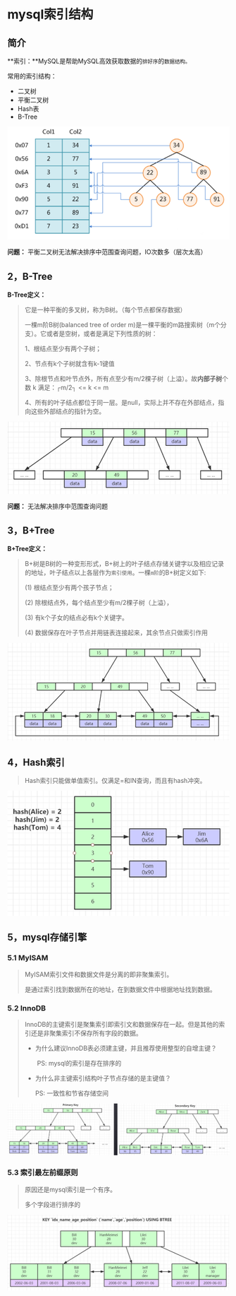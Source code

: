 # mysql索引结构

## 简介

**索引：**MySQL是帮助MySQL高效获取数据的`排好序`的`数据结构。`

常用的索引结构：

*   二叉树
*   平衡二叉树
*   Hash表
*   B-Tree

![image-20220312115307360](assets/image-20220312115307360.png)

**问题：** 平衡二叉树无法解决排序中范围查询问题，IO次数多（层次太高）

## 2，B-Tree

**B-Tree定义：**

>   它是一种平衡的多叉树，称为B树。（每个节点都保存数据）
>
>   一棵m阶B树(balanced tree of order m)是一棵平衡的m路搜索树（m个分支）。它或者是空树，或者是满足下列性质的树：
>
>   1、根结点至少有两个子树；
>
>   2、节点有k个子树就含有k-1键值
>
>   3、除根节点和叶节点外，所有点至少有m/2棵子树（上溢）。故**内部子树**个数 k 满足：┌m/2┐ <= k <= m 
>
>   4、所有的叶子结点都位于同一层。是null，实际上并不存在外部结点，指向这些外部结点的指针为空。

![image-20220312121428510](assets/image-20220312121428510.png)

**问题：** 无法解决排序中范围查询问题

## 3，B+Tree

**B+Tree定义：**

>   B+树是B树的一种变形形式，B+树上的叶子结点存储关键字以及相应记录的地址，叶子结点以上各层作为`索引使用`。一棵`m阶`的B+树定义如下:
>
>   (1) 根结点至少有两个孩子节点；
>
>   (2) 除根结点外，每个结点至少有m/2棵子树（上溢），
>
>   (3) 有k个子女的结点必有k个关键字。
>
>   (4) 数据保存在叶子节点并用链表连接起来，其余节点只做索引作用

![image-20220312121724522](assets/image-20220312121724522.png)



## 4，Hash索引

>   Hash索引只能做单值索引。仅满足=和IN查询，而且有hash冲突。

![image-20220312122033140](assets/image-20220312122033140.png)



## 5，mysql存储引擎

### 5.1 MyISAM

>   MyISAM索引文件和数据文件是分离的即非聚集索引。
>
>   是通过索引找到数据所在的地址，在到数据文件中根据地址找到数据。



### 5.2 InnoDB

>   InnoDB的主键索引是聚集索引即索引文和数据保存在一起。但是其他的索引还是非聚集索引不保存所有字段的数据。
>
>   *   为什么建议InnoDB表必须建主键，并且推荐使用整型的自增主键？
>
>       ​	PS: mysql的索引是存在排序的
>
>   *   为什么非主键索引结构叶子节点存储的是主键值？
>
>         PS:  一致性和节省存储空间

![image-20220312123430906](assets/image-20220312123430906.png)

### 5.3 索引最左前缀原则

>   原因还是mysql索引是一个有序。
>
>   多个字段进行排序的

![image-20220312123528218](assets/image-20220312123528218.png)